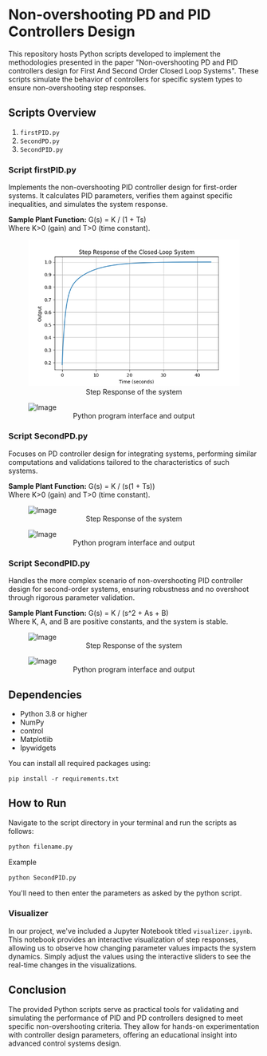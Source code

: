 # Non-overshooting PD and PID Controllers Design

This repository hosts Python scripts developed to implement the methodologies presented in the paper "Non-overshooting PD and PID controllers design for First And Second Order Closed Loop Systems". These scripts simulate the behavior of controllers for specific system types to ensure non-overshooting step responses.

## Scripts Overview

1. `firstPID.py` 
2. `SecondPD.py` 
3. `SecondPID.py` 

### Script firstPID.py
Implements the non-overshooting PID controller design for first-order systems. It calculates PID parameters, verifies them against specific inequalities, and simulates the system response.

**Sample Plant Function:**
G(s) = K / (1 + Ts)  
Where K>0 (gain) and T>0 (time constant).

<figure>
    <img src="Figure_2.png" alt="Image">
    <figcaption align="center">Step Response of the system </figcaption>
</figure>

<figure>
    <img src="src/Screenshot from 2024-04-22 13-00-49.png" alt="Image">
    <figcaption align="center">Python program interface and output </figcaption>
</figure>

### Script SecondPD.py
Focuses on PD controller design for integrating systems, performing similar computations and validations tailored to the characteristics of such systems.

**Sample Plant Function:**
G(s) = K / (s(1 + Ts))  
Where K>0 (gain) and T>0 (time constant).


<figure>
    <img src="src/Figure_1.png" alt="Image">
    <figcaption align="center">Step Response of the system </figcaption>
</figure>

<figure>
    <img src="src/Screenshot from 2024-04-22 13-01-34.png" alt="Image">
    <figcaption align="center">Python program interface and output</figcaption>
</figure>

### Script SecondPID.py
Handles the more complex scenario of non-overshooting PID controller design for second-order systems, ensuring robustness and no overshoot through rigorous parameter validation.

**Sample Plant Function:**
G(s) = K / (s^2 + As + B)  
Where K, A, and B are positive constants, and the system is stable.


<figure>
    <img src="src/Figure_3.png" alt="Image">
    <figcaption align="center">Step Response of the system </figcaption>
</figure>

<figure>
    <img src="src/Screenshot from 2024-04-22 14-09-40.png" alt="Image">
    <figcaption align="center">Python program interface and output </figcaption>
</figure>

## Dependencies

- Python 3.8 or higher
- NumPy
- control
- Matplotlib
- Ipywidgets

You can install all required packages using:
```
pip install -r requirements.txt

```




## How to Run

Navigate to the script directory in your terminal and run the scripts as follows:
```bash
python filename.py
```
Example
```bash
python SecondPID.py
```
You'll need to then enter the parameters as asked by the python script.


### Visualizer

In our project, we've included a Jupyter Notebook titled `visualizer.ipynb`. This notebook provides an interactive visualization of step responses, allowing us to observe how changing parameter values impacts the system dynamics. Simply adjust the values using the interactive sliders to see the real-time changes in the visualizations.


## Conclusion

The provided Python scripts serve as practical tools for validating and simulating the performance of PID and PD controllers designed to meet specific non-overshooting criteria. They allow for hands-on experimentation with controller design parameters, offering an educational insight into advanced control systems design.
